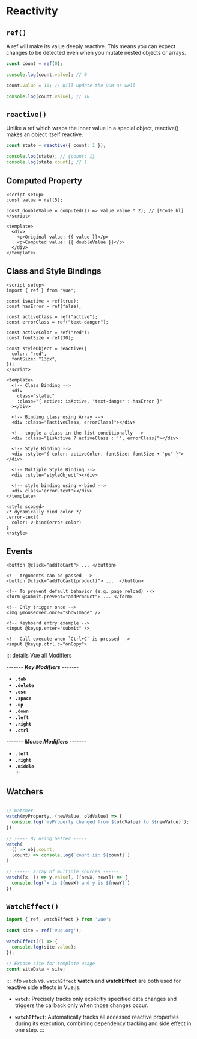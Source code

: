 # Reactivity

## `ref()`

A ref will make its value deeply reactive. This means you can expect changes to be detected even when you mutate nested objects or arrays.

```ts
const count = ref(0);

console.log(count.value); // 0

count.value = 10; // Will update the DOM as well

console.log(count.value); // 10
```

## `reactive()`

Unlike a ref which wraps the inner value in a special object, reactive() makes an object itself reactive.

```ts
const state = reactive({ count: 1 });

console.log(state); // {count: 1}
console.log(state.count); // 1
```

## Computed Property

```vue
<script setup>
const value = ref(5);

const doubleValue = computed(() => value.value * 2); // [!code hl]
</script>

<template>
  <div>
    <p>Original value: {{ value }}</p>
    <p>Computed value: {{ doubleValue }}</p>
  </div>
</template>
```

## Class and Style Bindings

```vue{21-24,27,30,33,36}
<script setup>
import { ref } from "vue";

const isActive = ref(true);
const hasError = ref(false);

const activeClass = ref("active");
const errorClass = ref("text-danger");

const activeColor = ref("red");
const fontSize = ref(30);

const styleObject = reactive({
  color: "red",
  fontSize: "13px",
});
</script>

<template>
  <!-- Class Binding -->
  <div 
    class="static"
    :class="{ active: isActive, 'text-danger': hasError }"
  ></div>

  <!-- Binding class using Array -->
  <div :class="[activeClass, errorClass]"></div>

  <!-- toggle a class in the list conditionally -->
  <div :class="[isActive ? activeClass : '', errorClass]"></div>

  <!-- Style Binding -->
  <div :style="{ color: activeColor, fontSize: fontSize + 'px' }"></div>

  <!-- Multiple Style Binding -->
  <div :style="styleObject"></div>

  <!-- style binding using v-bind -->
  <div class='error-text'></div>
</template>

<style scoped>
/* dynamically bind color */
.error-text{
  color: v-bind(error-color)
}
</style>
```

## Events

```vue
<button @click="addToCart"> ... </button>

<!-- Arguments can be passed -->
<button @click="addToCart(product)"> ...  </button>

<!-- To prevent default behavior (e.g. page reload) -->
<form @submit.prevent="addProduct"> ... </form>

<!-- Only trigger once -->
<img @mouseover.once="showImage" />

<!-- Keyboard entry example -->
<input @keyup.enter="submit" /> 

<!-- Call execute when `Ctrl+C` is pressed -->
<input @keyup.ctrl.c="onCopy">
```

::: details Vue all Modifiers

------- ***Key Modifiers*** -------  

- **`.tab`**  
- **`.delete`**  
- **`.esc`**  
- **`.space`**  
- **`.up`**  
- **`.down`**  
- **`.left`**  
- **`.right`**  
- **`.ctrl`**  

------- ***Mouse Modifiers*** -------  

- **`.left`**  
- **`.right`**  
- **`.middle`**  
:::

## Watchers

```ts

// Watcher
watch(myProperty, (newValue, oldValue) => {
  console.log(`myProperty changed from ${oldValue} to ${newValue}`);
});

// ----- By using Getter -----
watch(
  () => obj.count,
  (count) => console.log(`count is: ${count}`)
)

// ------ array of multiple sources ------
watch([x, () => y.value], ([newX, newY]) => {
  console.log(`x is ${newX} and y is ${newY}`)
})
```

## `WatchEffect()`

```ts
import { ref, watchEffect } from 'vue';

const site = ref('vue.org');

watchEffect(() => {
  console.log(site.value);
});

// Expose site for template usage
const siteData = site;
```

::: info `watch` vs. `watchEffect`
**watch** and **watchEffect** are both used for reactive side effects in Vue.js.

- **`watch`**: Precisely tracks only explicitly specified data changes and triggers the callback only when those changes occur.

- **`watchEffect`**: Automatically tracks all accessed reactive properties during its execution, combining dependency tracking and side effect in one step.
:::
